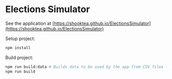 # Elections Simulator

See the application at [https://shooktea.github.io/ElectionsSimulator](https://shooktea.github.io/ElectionsSimulator)


Setup project:
```bash
npm install
```

Build project:
```bash
npm run build:data # Builds data to be used by the app from CSV files (only needed once)
npm run build
```
